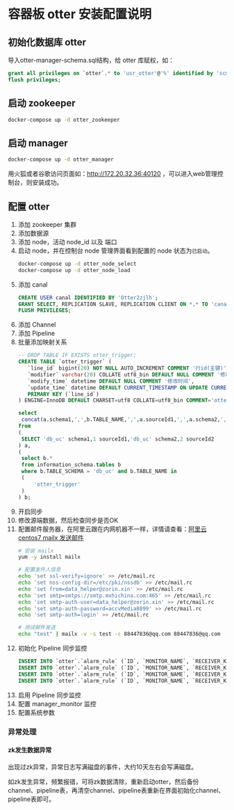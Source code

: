 # 容器板 otter 安装配置说明

## 初始化数据库 otter

导入otter-manager-schema.sql结构，给 otter 库赋权，如：

```sql
grant all privileges on `otter`.* to 'usr_otter'@'%' identified by 'scm_otter';
flush privileges;
```

## 启动 zookeeper

```sh
docker-compose up -d otter_zookeeper
```

## 启动 manager

```sh
docker-compose up -d otter_manager
```

用火狐或者谷歌访问页面如：http://172.20.32.36:40120 ，可以进入web管理控制台，则安装成功。

## 配置 otter

1. 添加 zookeeper 集群
2. 添加数据源
3. 添加 node，活动 node_id 以及 端口
4. 启动 node，并在控制台 node 管理界面看到配置的 node 状态为`已启动`。
   ```sh
   docker-compose up -d otter_node_select
   docker-compose up -d otter_node_load
   ```
5. 添加 canal
   ```sql
   CREATE USER canal IDENTIFIED BY 'Otter2zjlh';  
   GRANT SELECT, REPLICATION SLAVE, REPLICATION CLIENT ON *.* TO 'canal'@'%';
   FLUSH PRIVILEGES;
   ```
6. 添加 Channel
7. 添加 Pipeline
8. 批量添加映射关系
   ```sql
   -- DROP TABLE IF EXISTS otter_trigger;
   CREATE TABLE `otter_trigger` (
	  `line_id` bigint(20) NOT NULL AUTO_INCREMENT COMMENT '行id(主键)',
	  `modifier` varchar(20) COLLATE utf8_bin DEFAULT NULL COMMENT '修改人',
	  `modify_time` datetime DEFAULT NULL COMMENT '修改时间',
	  `update_time` datetime DEFAULT CURRENT_TIMESTAMP ON UPDATE CURRENT_TIMESTAMP COMMENT '记录更新时间',
	  PRIMARY KEY (`line_id`)
   ) ENGINE=InnoDB DEFAULT CHARSET=utf8 COLLATE=utf8_bin COMMENT='otter同步自动触发表，用于检测otter同步异常';

   select  
   	concat(a.schema1,',',b.TABLE_NAME,',',a.sourceId1,',',a.schema2,',',b.TABLE_NAME,',',a.sourceId2)
   from 
   (
   	SELECT 'db_uc' schema1,1 sourceId1,'db_uc' schema2,2 sourceId2 
   ) a,
   (
   	select b.* 
   	from information_schema.tables b
   	where b.TABLE_SCHEMA = 'db_uc' and b.TABLE_NAME in
   	(
   		'otter_trigger'
   	) 
   ) b;
   ```
9. 开启同步
10. 修改源端数据，然后检查同步是否OK
11. 配置邮件服务器，在阿里云跟在内网机器不一样，详情请查看：[阿里云 centos7 mailx 发送邮件](https://blog.csdn.net/thinkthewill/article/details/80868442)
    ```sh
	# 安装 mailx
	yum -y install mailx
	
	# 配置发件人信息
	echo 'set ssl-verify=ignore' >> /etc/mail.rc
	echo 'set nss-config-dir=/etc/pki/nssdb' >> /etc/mail.rc
	echo 'set from=data_helper@zorin.xin' >> /etc/mail.rc
	echo 'set smtp=smtps://smtp.mxhichina.com:465' >> /etc/mail.rc
	echo 'set smtp-auth-user=data_helper@zorin.xin' >> /etc/mail.rc
	echo 'set smtp-auth-password=accvMedia8899' >> /etc/mail.rc
	echo 'set smtp-auth=login' >> /etc/mail.rc
	
	# 测试邮件发送
	echo "test" | mailx -v -s test -c 88447836@qq.com 88447836@qq.com
	```
12. 初始化 Pipeline 同步监控
	```sql
	INSERT INTO `otter`.`alarm_rule` (`ID`, `MONITOR_NAME`, `RECEIVER_KEY`, `STATUS`, `PIPELINE_ID`, `DESCRIPTION`, `GMT_CREATE`, `GMT_MODIFIED`, `MATCH_VALUE`, `PARAMETERS`) VALUES ('1', 'EXCEPTION', 'otterteam', 'DISABLE', '1', '同步异常', '2018-07-21 00:28:08', '2018-07-21 00:38:16', 'ERROR,EXCEPTION', '{\"autoRecovery\":false,\"intervalTime\":1800,\"recoveryThresold\":2}');
	INSERT INTO `otter`.`alarm_rule` (`ID`, `MONITOR_NAME`, `RECEIVER_KEY`, `STATUS`, `PIPELINE_ID`, `DESCRIPTION`, `GMT_CREATE`, `GMT_MODIFIED`, `MATCH_VALUE`, `PARAMETERS`) VALUES ('2', 'POSITIONTIMEOUT', 'otterteam', 'DISABLE', '1', '同步Position超时', '2018-07-21 00:28:08', '2018-07-21 00:41:21', '1800', '{\"autoRecovery\":false,\"intervalTime\":1800,\"recoveryThresold\":2}');
	INSERT INTO `otter`.`alarm_rule` (`ID`, `MONITOR_NAME`, `RECEIVER_KEY`, `STATUS`, `PIPELINE_ID`, `DESCRIPTION`, `GMT_CREATE`, `GMT_MODIFIED`, `MATCH_VALUE`, `PARAMETERS`) VALUES ('3', 'DELAYTIME', 'otterteam', 'DISABLE', '1', '同步延迟', '2018-07-21 00:28:08', '2018-07-21 00:38:26', '600', '{\"autoRecovery\":false,\"intervalTime\":1800,\"recoveryThresold\":2}');
	INSERT INTO `otter`.`alarm_rule` (`ID`, `MONITOR_NAME`, `RECEIVER_KEY`, `STATUS`, `PIPELINE_ID`, `DESCRIPTION`, `GMT_CREATE`, `GMT_MODIFIED`, `MATCH_VALUE`, `PARAMETERS`) VALUES ('4', 'PROCESSTIMEOUT', 'otterteam', 'DISABLE', '1', '同步Process超时', '2018-07-21 00:28:08', '2018-07-21 00:42:10', '600', '{\"autoRecovery\":false,\"intervalTime\":1800,\"recoveryThresold\":2}');
	```
13. 启用 Pipeline 同步监控
14. 配置 manager_monitor 监控
15. 配置系统参数

### 异常处理

#### zk发生数据异常

出现过zk异常，异常日志写满磁盘的事件，大约10天左右会写满磁盘。

如zk发生异常，频繁报错，可将zk数据清除，重新启动otter，然后备份channel、pipeline表，再清空channel、pipeline表重新在界面初始化channel、pipeline表即可。
